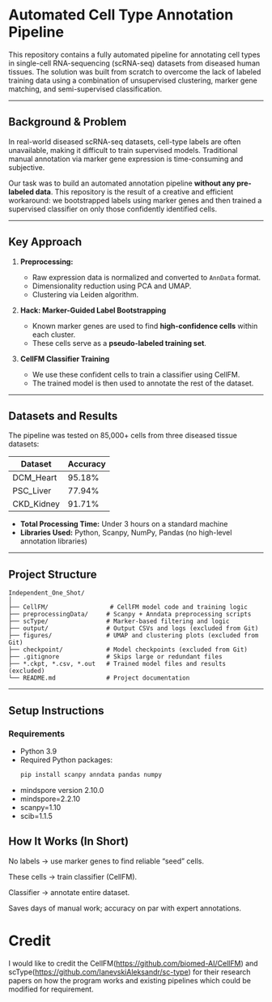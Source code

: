 # Automated Cell Type Annotation Pipeline

This repository contains a fully automated pipeline for annotating cell types in single-cell RNA-sequencing (scRNA-seq) datasets from diseased human tissues. The solution was built from scratch to overcome the lack of labeled training data using a combination of unsupervised clustering, marker gene matching, and semi-supervised classification.

---

## Background & Problem

In real-world diseased scRNA-seq datasets, cell-type labels are often unavailable, making it difficult to train supervised models. Traditional manual annotation via marker gene expression is time-consuming and subjective.

Our task was to build an automated annotation pipeline **without any pre-labeled data**. This repository is the result of a creative and efficient workaround: we bootstrapped labels using marker genes and then trained a supervised classifier on only those confidently identified cells.

---

## Key Approach

1. **Preprocessing:**
   - Raw expression data is normalized and converted to `AnnData` format.
   - Dimensionality reduction using PCA and UMAP.
   - Clustering via Leiden algorithm.

2. **Hack: Marker-Guided Label Bootstrapping**
   - Known marker genes are used to find **high-confidence cells** within each cluster.
   - These cells serve as a **pseudo-labeled training set**.

3. **CellFM Classifier Training**
   - We use these confident cells to train a classifier using CellFM.
   - The trained model is then used to annotate the rest of the dataset.

---

## Datasets and Results

The pipeline was tested on 85,000+ cells from three diseased tissue datasets:

| Dataset       | Accuracy |
|---------------|----------|
| DCM_Heart     | 95.18%   |
| PSC_Liver     | 77.94%   |
| CKD_Kidney    | 91.71%   |

- **Total Processing Time:** Under 3 hours on a standard machine
- **Libraries Used:** Python, Scanpy, NumPy, Pandas (no high-level annotation libraries)

---

## Project Structure

```text
Independent_One_Shot/
│
├── CellFM/                 # CellFM model code and training logic
├── preprocessingData/     # Scanpy + Anndata preprocessing scripts
├── scType/                # Marker-based filtering and logic
├── output/                # Output CSVs and logs (excluded from Git)
├── figures/               # UMAP and clustering plots (excluded from Git)
├── checkpoint/            # Model checkpoints (excluded from Git)
├── .gitignore             # Skips large or redundant files
├── *.ckpt, *.csv, *.out   # Trained model files and results (excluded)
└── README.md              # Project documentation

```
---

## Setup Instructions

### Requirements

- Python 3.9
- Required Python packages:
  ```bash
  pip install scanpy anndata pandas numpy
- mindspore version 2.10.0
- mindspore=2.2.10
- scanpy=1.10
- scib=1.1.5
## How It Works (In Short)

No labels → use marker genes to find reliable “seed” cells.

These cells → train classifier (CellFM).

Classifier → annotate entire dataset.

Saves days of manual work; accuracy on par with expert annotations.


# Credit
I would like to credit the CellFM(https://github.com/biomed-AI/CellFM) and scType(https://github.com/IanevskiAleksandr/sc-type) for their research papers on how the program works and existing pipelines which could be modified for requirement.
